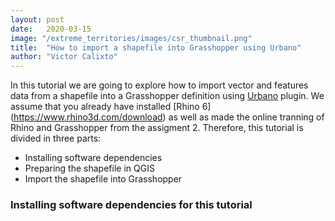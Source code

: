 ```yaml
---
layout: post
date:   2020-03-15
image: "/extreme_territories/images/csr_thumbnail.png"
title:  "How to import a shapefile into Grasshopper using Urbano"
author: "Victor Calixto"
---
```


In this tutorial we are going to explore how to import vector and features data from a shapefile into a Grasshopper definition using [Urbano](https://www.food4rhino.com/app/urbano) plugin. We assume that you already have installed [Rhino 6] (https://www.rhino3d.com/download) as well as made the online tranning of Rhino and Grasshopper from the assigment 2.
Therefore, this tutorial is divided in three parts:

* Installing software dependencies 
* Preparing the shapefile in QGIS
* Import the shapefile into Grasshopper

### Installing software dependencies for this tutorial


